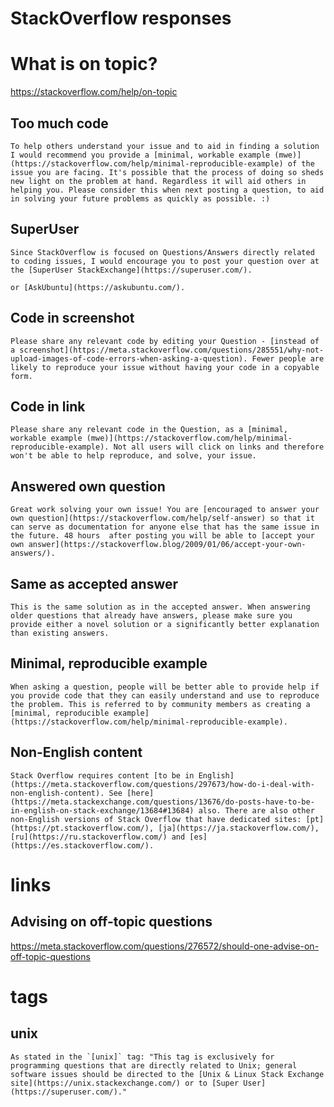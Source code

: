 # StackOverflow responses

# What is on topic?

https://stackoverflow.com/help/on-topic

## Too much code

```
To help others understand your issue and to aid in finding a solution I would recommend you provide a [minimal, workable example (mwe)](https://stackoverflow.com/help/minimal-reproducible-example) of the issue you are facing. It's possible that the process of doing so sheds new light on the problem at hand. Regardless it will aid others in helping you. Please consider this when next posting a question, to aid in solving your future problems as quickly as possible. :)
```

## SuperUser

```
Since StackOverflow is focused on Questions/Answers directly related to coding issues, I would encourage you to post your question over at the [SuperUser StackExchange](https://superuser.com/).
```

```
or [AskUbuntu](https://askubuntu.com/).
```

## Code in screenshot

```
Please share any relevant code by editing your Question - [instead of a screenshot](https://meta.stackoverflow.com/questions/285551/why-not-upload-images-of-code-errors-when-asking-a-question). Fewer people are likely to reproduce your issue without having your code in a copyable form.
```

## Code in link

```
Please share any relevant code in the Question, as a [minimal, workable example (mwe)](https://stackoverflow.com/help/minimal-reproducible-example). Not all users will click on links and therefore won't be able to help reproduce, and solve, your issue.
```

## Answered own question

```
Great work solving your own issue! You are [encouraged to answer your own question](https://stackoverflow.com/help/self-answer) so that it can serve as documentation for anyone else that has the same issue in the future. 48 hours  after posting you will be able to [accept your own answer](https://stackoverflow.blog/2009/01/06/accept-your-own-answers/).
```

## Same as accepted answer

```
This is the same solution as in the accepted answer. When answering older questions that already have answers, please make sure you provide either a novel solution or a significantly better explanation than existing answers.
```

## Minimal, reproducible example

```
When asking a question, people will be better able to provide help if you provide code that they can easily understand and use to reproduce the problem. This is referred to by community members as creating a [minimal, reproducible example](https://stackoverflow.com/help/minimal-reproducible-example).
```

## Non-English content

```
Stack Overflow requires content [to be in English](https://meta.stackoverflow.com/questions/297673/how-do-i-deal-with-non-english-content). See [here](https://meta.stackexchange.com/questions/13676/do-posts-have-to-be-in-english-on-stack-exchange/13684#13684) also. There are also other non-English versions of Stack Overflow that have dedicated sites: [pt](https://pt.stackoverflow.com/), [ja](https://ja.stackoverflow.com/), [ru](https://ru.stackoverflow.com/) and [es](https://es.stackoverflow.com/).
```

# links

## Advising on off-topic questions

https://meta.stackoverflow.com/questions/276572/should-one-advise-on-off-topic-questions


# tags

## unix

```
As stated in the `[unix]` tag: "This tag is exclusively for programming questions that are directly related to Unix; general software issues should be directed to the [Unix & Linux Stack Exchange site](https://unix.stackexchange.com/) or to [Super User](https://superuser.com/)."
```

